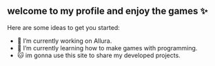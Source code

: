 ## welcome to my profile and enjoy the games ✨️

Here are some ideas to get you started:

- 🔭 I’m currently working on Allura.
- 🌱 I’m currently learning how to make games with programming.    
- 🐱  im gonna use this site to share my developed projects.

